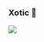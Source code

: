 ### Xotic 🚀

<img src="https://github-readme-stats.vercel.app/api/top-langs?username=xotic11&show_icons=true&locale=en&layout=compact">
